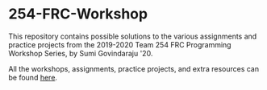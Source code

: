 # 254-FRC-Workshop
This repository contains possible solutions to the various assignments and practice projects from the 2019-2020 Team 254 FRC Programming Workshop Series, by Sumi Govindaraju '20.

All the workshops, assignments, practice projects, and extra resources can be found [here](https://drive.google.com/drive/folders/1tZ6xdn-xzFpcAzW3VB5ttzQwuhUmvPJB?usp=sharing).